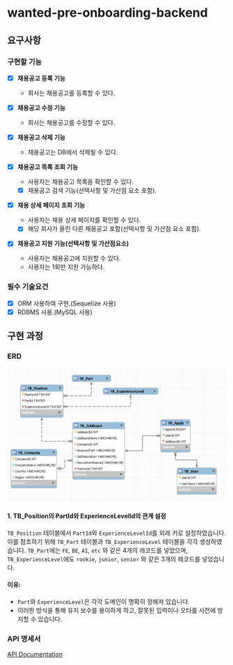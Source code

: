 # wanted-pre-onboarding-backend
## 요구사항

### 구현할 기능

- [x] **채용공고 등록 기능**
  - 회사는 채용공고를 등록할 수 있다.

- [x] **채용공고 수정 기능**
  - 회사는 채용공고를 수정할 수 있다.

- [x] **채용공고 삭제 기능**
  - 채용공고는 DB에서 삭제될 수 있다.

- [x] **채용공고 목록 조회 기능**
  - 사용자는 채용공고 목록을 확인할 수 있다.
  - [x] 채용공고 검색 기능(선택사항 및 가산점 요소 포함).

- [x] **채용 상세 페이지 조회 기능**
  - 사용자는 채용 상세 페이지를 확인할 수 있다.
  - [x] 해당 회사가 올린 다른 채용공고 포함(선택사항 및 가산점 요소 포함).

- [x] **채용공고 지원 기능(선택사항 및 가산점요소)**
  - 사용자는 채용공고에 지원할 수 있다.
  - 사용자는 1회만 지원 가능하다.

### 필수 기술요건
- [x] ORM 사용하여 구현.(Sequelize 사용)
- [x] RDBMS 사용.(MySQL 사용)

## 구현 과정
### ERD

![ERD Image](ERD.png)

#### 1. TB_Position의 PartId와 ExperienceLevelId의 관계 설정

`TB_Position` 테이블에서 `PartId`와 `ExperienceLevelId`를 외래 키로 설정하였습니다. 이를 참조하기 위해 `TB_Part` 테이블과 `TB_ExperienceLevel` 테이블을 각각 생성하였습니다. `TB_Part`에는 `FE`, `BE`, `AI`, `etc` 와 같은 4개의 레코드를 넣었으며, `TB_ExperienceLevel`에도 `rookie`, `junior`, `senior` 와 같은 3개의 레코드를 넣었습니다.

#### 이유:
- `Part`와 `ExperienceLevel`은 각각 도메인이 명확히 정해져 있습니다.
- 이러한 방식을 통해 유지 보수를 용이하게 하고, 잘못된 입력이나 오타를 사전에 방지할 수 있습니다.

### API 명세서

[API Documentation](https://documenter.getpostman.com/view/25690003/2s9YR3dbDy)

